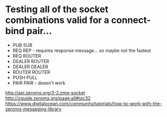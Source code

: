 # Testing all of the socket combinations valid for a connect-bind pair...
* PUB SUB
* REQ REP - requires response message... so maybe not the fastest
* REQ ROUTER
* DEALER ROUTER
* DEALER DEALER
* ROUTER ROUTER
* PUSH PULL
* PAIR PAIR - doesn't work

http://api.zeromq.org/3-2:zmq-socket
http://zguide.zeromq.org/page:all#toc32
https://www.digitalocean.com/community/tutorials/how-to-work-with-the-zeromq-messaging-library
